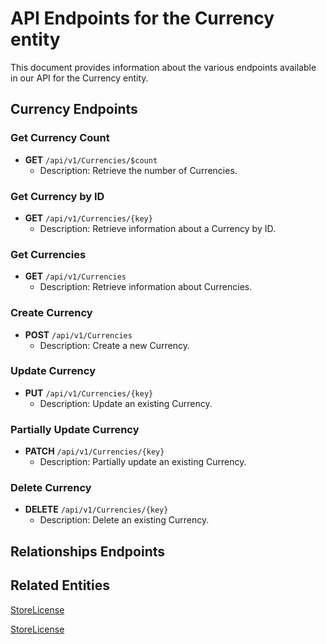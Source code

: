 # API Endpoints for the Currency entity

This document provides information about the various endpoints available in our API for the Currency entity.

## Currency Endpoints

### Get Currency Count
- **GET** `/api/v1/Currencies/$count`
  - Description: Retrieve the number of Currencies.

### Get Currency by ID
- **GET** `/api/v1/Currencies/{key}`
  - Description: Retrieve information about a Currency by ID.
  
### Get Currencies
- **GET** `/api/v1/Currencies`
  - Description: Retrieve information about Currencies.

### Create Currency
- **POST** `/api/v1/Currencies`
  - Description: Create a new Currency.

### Update Currency
- **PUT** `/api/v1/Currencies/{key}`
  - Description: Update an existing Currency.

### Partially Update Currency
- **PATCH** `/api/v1/Currencies/{key}`
  - Description: Partially update an existing Currency.
 
### Delete Currency
- **DELETE** `/api/v1/Currencies/{key}`
  - Description: Delete an existing Currency.

## Relationships Endpoints

## Related Entities

[StoreLicense](StoreLicenseEndpoints.md)

[StoreLicense](StoreLicenseEndpoints.md)

